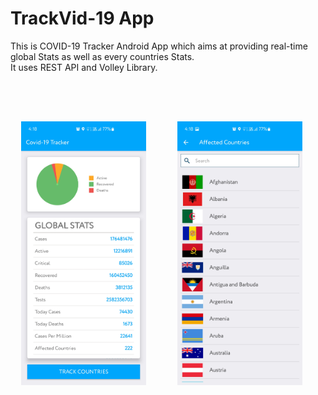 # TrackVid-19 App
This is COVID-19 Tracker Android App which aims at providing real-time global Stats as well as every countries Stats.<br>
It uses REST API and Volley Library.
<br> <br> <br>
<pre class=" ">
<p align ="center">
  <img src="https://github.com/isha-24/TrackVid-19/blob/master/Images/IMAGE-1.jpg" width ="200">      <img src="https://github.com/isha-24/TrackVid-19/blob/master/Images/IMAGE-2.jpg" width ="200">      <img src="https://github.com/isha-24/TrackVid-19/blob/master/Images/IMAGE-3.jpg" width ="200">
</p>
</pre>
